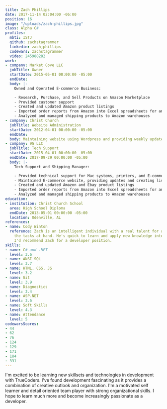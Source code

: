 ```yaml
---
title: Zach Phillips
date: 2017-11-14 02:04:00 -06:00
position: 16
image: "/uploads/zach-phillips.jpg"
class: Alpha C#
profiles:
  mbti: ISTJ
  github: zachstagrammer
  linkedin: zachjphillips
  codewars: zachstagrammer
  video: 245988282
work:
- company: Market Cove LLC
  jobTitle: Owner
  startDate: 2015-05-01 00:00:00 -05:00
  endDate: 
  body: |-
    Owned and Operated E-commerce Business:

    - Research, Purchase, and Sell Products on Amazon Marketplace
    - Provided customer support
    - Created and updated Amazon product listings
    - Imported order reports from Amazon into Excel spreadsheets for analysis
    - Analyzed and managed shipping products to Amazon warehouses
- company: Christ Church
  jobTitle: Website Administration
  startDate: 2012-04-01 00:00:00 -05:00
  endDate: 
  body: Maintaining website using Wordpress and providing weekly updates.
- company: 9G LLC
  jobTitle: Tech Support
  startDate: 2015-04-01 00:00:00 -05:00
  endDate: 2017-09-29 00:00:00 -05:00
  body: |-
    Tech Support and Shipping Manager:

    - Provided technical support for Mac systems, printers, and E-commerce website
    - Maintained E-commerce website, providing updates and creating listings for new products
    - Created and updated Amazon and Ebay product listings
    - Imported order reports from Amazon into Excel spreadsheets for analysis
    - Analyzed and managed shipping products to Amazon warehouses
education:
- institution: Christ Church School
  area: High School Diploma
  endDate: 2013-05-01 00:00:00 -05:00
  location: Odenville, AL
references:
- name: Cody Winton
  reference: Zach is an intelligent individual with a real talent for accomplishing
    the tasks at hand. He's quick to learn and apply new knowledge into his work flow.
    I'd recommend Zach for a developer position.
skills:
- name: C# and .NET
  level: 3.6
- name: ANSI SQL
  level: 3.7
- name: HTML, CSS, JS
  level: 3.2
- name: Git
  level: 3.9
- name: Diagnostics
  level: 3.4
- name: ASP.NET
  level: 3.6
- name: Soft Skills
  level: 4.3
- name: Attendance
  level: 5
codewarsScores:
- 44
- 62
- 76
- 124
- 129
- 171
- 184
- 331
---
```


I'm excited to be learning new skillsets and technologies in development with TrueCoders. I've found development fascinating as it provides a combination of creative outlook and organization. I'm a motivated self learner and detail oriented team player with strong organizational skills. I hope to learn much more and become increasingly passionate as a developer.